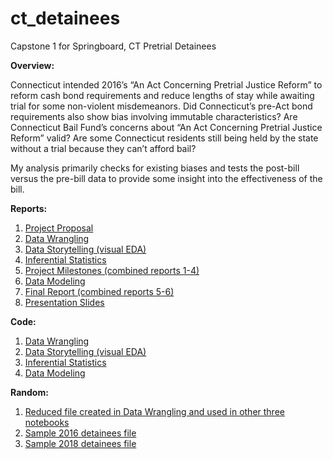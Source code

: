 # ct_detainees

Capstone 1 for Springboard, CT Pretrial Detainees

<b>Overview:</b>

Connecticut intended 2016’s “An Act Concerning Pretrial Justice Reform” to reform cash bond requirements and reduce lengths of stay while awaiting trial for some non-violent misdemeanors.  Did Connecticut’s pre-Act bond requirements also show bias involving immutable characteristics?  Are Connecticut Bail Fund’s concerns about “An Act Concerning Pretrial Justice Reform” valid?  Are some Connecticut residents still being held by the state without a trial because they can’t afford bail?

My analysis primarily checks for existing biases and tests the post-bill versus the pre-bill data to provide some insight into the effectiveness of the bill.

<b>Reports:</b>
1.  <a href="">Project Proposal</a>
2.  <a href="">Data Wrangling</a>
3.  <a href="">Data Storytelling (visual EDA)</a>
4.  <a href="">Inferential Statistics</a>
5.  <a href="">Project Milestones (combined reports 1-4)</a>
6.  <a href="">Data Modeling</a>
7.  <a href="">Final Report (combined reports 5-6)</a>
7.  <a href="">Presentation Slides</a>

<b>Code:</b>
1.  <a href="">Data Wrangling</a>
2.  <a href="">Data Storytelling (visual EDA)</a>
3.  <a href="">Inferential Statistics</a>
4.  <a href="">Data Modeling</a>

<b>Random:</b>
1.  <a href="">Reduced file created in Data Wrangling and used in other three notebooks</a>
2.  <a href="">Sample 2016 detainees file</a>
3.  <a href="">Sample 2018 detainees file</a>
